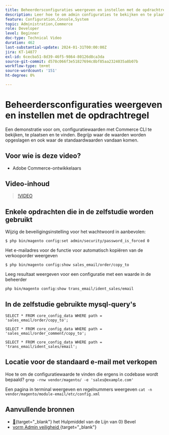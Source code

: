 ```yaml
---
title: Beheerdersconfiguraties weergeven en instellen met de opdrachtregel
description: Leer hoe te om admin configuraties te bekijken en te plaatsen gebruikend bevellijn.
feature: Configuration,Console,System
topic: Administration,Commerce
role: Developer
level: Beginner
doc-type: Technical Video
duration: 462
last-substantial-update: 2024-01-31T00:00:00Z
jira: KT-14877
exl-id: 6cecba51-8d39-46f5-9864-80126d8ca3da
source-git-commit: d578c066f3e51827694c8bf85aa2324035a8b07b
workflow-type: tm+mt
source-wordcount: '151'
ht-degree: 0%

---
```


# Beheerdersconfiguraties weergeven en instellen met de opdrachtregel

Een demonstratie voor om, configuratiewaarden met Commerce CLI te bekijken, te plaatsen en te vinden. Begrijp waar de waarden worden opgeslagen en ook waar de standaardwaarden vandaan komen.

## Voor wie is deze video?

- Adobe Commerce-ontwikkelaars

## Video-inhoud

>[!VIDEO](https://video.tv.adobe.com/v/3439976?&learn=on&captions=dut)

## Enkele opdrachten die in de zelfstudie worden gebruikt

Wijzig de beveiligingsinstelling voor het wachtwoord in aanbevolen:

`$ php bin/magento config:set admin/security/password_is_forced 0`

Het e-mailadres voor de functie voor automatisch kopiëren van de verkooporder weergeven

`$ php bin/magento config:show sales_email/order/copy_to`

Leeg resultaat weergeven voor een configuratie met een waarde in de beheerder

`php bin/magento config:show trans_email/ident_sales/email`

## In de zelfstudie gebruikte mysql-query&#39;s

```
SELECT * FROM core_config_data WHERE path = 'sales_email/order/copy_to';

SELECT * FROM core_config_data WHERE path = 'sales_email/order_comment/copy_to';

SELECT * FROM core_config_data WHERE path = 'trans_email/ident_sales/email';
```

## Locatie voor de standaard e-mail met verkopen

Hoe te om de configuratiewaarde te vinden die ergens in codebase wordt bepaald?
`grep -rnw vendor/magento/ -e 'sales@example.com'`

Een pagina in terminal weergeven en regelnummers weergeven `cat -n vendor/magento/module-email/etc/config.xml`

## Aanvullende bronnen

- [&#128279;](https://experienceleague.adobe.com/docs/commerce-operations/configuration-guide/cli/config-cli.html?lang=nl-NL){target="_blank"}  het Hulpmiddel van de Lijn van 0&rbrace; Bevel
- [ vorm Admin veiligheid ](https://experienceleague.adobe.com/docs/commerce-admin/systems/security/security-admin.html?lang=nl-NL){target="_blank"} 
